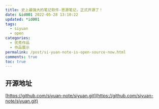 ```yaml
---
title: 史上最强大的笔记软件-思源笔记，正式开源了！
date: &id001 2022-05-28 13:10:22
updated: *id001
tags:
  - siyuan
  - open
categories:
  - 优秀作品
  - 作品展示
permalink: /post/si-yuan-note-is-open-source-now.html
comments: true
toc: true
---
```

## 开源地址

[https://github.com/siyuan-note/siyuan.git](https://github.com/siyuan-note/siyuan.git)
